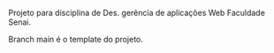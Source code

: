 Projeto para disciplina de Des. gerência de aplicações Web Faculdade Senai.

Branch main é o template do projeto.


